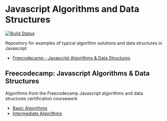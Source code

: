 # Javascript Algorithms and Data Structures

[![Build Status](https://travis-ci.org/ahcode0919/javascript-algorithm-ds.svg?branch=master)](https://travis-ci.org/ahcode0919/javascript-algorithm-ds)

Repository for examples of typical algorithm solutions and data structures in Javascript

- [Freecodecamp - Javascript Algorithms & Data Structures](#freecodecamp-javascript-algorithms--data-structures)

## Freecodecamp: Javascript Algorithms & Data Structures

Algorithms from the Freecodecamp Javascript algorithms and data structures certification coursework

- [Basic Algorithms](https://github.com/ahcode0919/javascript-algorithm-ds/blob/master/src/fcc-basic-algorithms/fcc-basic-algorithms.md#freecodecamp-basic-algorithms)
- [Intermediate Algorithms](https://github.com/ahcode0919/javascript-algorithm-ds/blob/master/src/fcc-intermediate-algorithms/fcc-intermediate-algorithms.md#freecodecamp-intermediate-algorithms)
